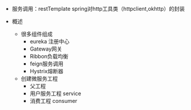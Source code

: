 * 服务调用：restTemplate spring对http工具类（httpclient,okhttp）的封装

* 概述
  * 很多组件组成
    * eureka 注册中心
    * Gateway网关
    * Ribbon负载均衡
    * feign服务调用
    * Hystrix熔断器
  * 创建微服务工程
    * 父工程
    * 用户服务工程 service
    * 消费工程 consumer

 